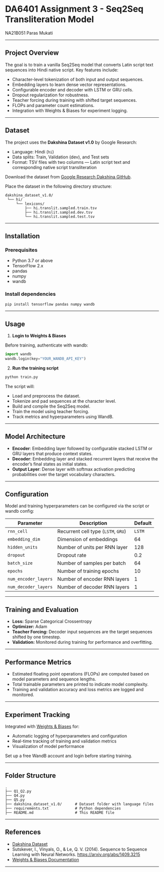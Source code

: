 # DA6401 Assignment 3 - Seq2Seq Transliteration Model
NA21B051
Paras Mukati

---
## Project Overview

The goal is to train a vanilla Seq2Seq model that converts Latin script text sequences into Hindi native script. Key features include:

- Character-level tokenization of both input and output sequences.
- Embedding layers to learn dense vector representations.
- Configurable encoder and decoder with LSTM or GRU cells.
- Dropout regularization for robustness.
- Teacher forcing during training with shifted target sequences.
- FLOPs and parameter count estimations.
- Integration with Weights & Biases for experiment logging.

---

## Dataset

The project uses the **Dakshina Dataset v1.0** by Google Research:

- Language: Hindi (`hi`)
- Data splits: Train, Validation (dev), and Test sets
- Format: TSV files with two columns — Latin script text and corresponding native script transliteration

Download the dataset from [Google Research Dakshina GitHub](https://github.com/google-research-dakshina).

Place the dataset in the following directory structure:

```
dakshina_dataset_v1.0/
 └── hi/
     └── lexicons/
         ├── hi.translit.sampled.train.tsv
         ├── hi.translit.sampled.dev.tsv
         └── hi.translit.sampled.test.tsv
```

---

## Installation

### Prerequisites

- Python 3.7 or above
- TensorFlow 2.x
- pandas
- numpy
- wandb

### Install dependencies

```bash
pip install tensorflow pandas numpy wandb
```

---

## Usage

1. **Login to Weights & Biases**

Before training, authenticate with wandb:

```python
import wandb
wandb.login(key="YOUR_WANDB_API_KEY")
```

2. **Run the training script**

```bash
python train.py
```

The script will:

- Load and preprocess the dataset.
- Tokenize and pad sequences at the character level.
- Build and compile the Seq2Seq model.
- Train the model using teacher forcing.
- Track metrics and hyperparameters using WandB.

---

## Model Architecture

- **Encoder**: Embedding layer followed by configurable stacked LSTM or GRU layers that produce context states.
- **Decoder**: Embedding layer and stacked recurrent layers that receive the encoder’s final states as initial states.
- **Output Layer**: Dense layer with softmax activation predicting probabilities over the target vocabulary characters.

---

## Configuration

Model and training hyperparameters can be configured via the script or wandb config:

| Parameter            | Description                           | Default |
|----------------------|-------------------------------------|---------|
| `rnn_cell`           | Recurrent cell type (`LSTM`, `GRU`) | `LSTM`  |
| `embedding_dim`      | Dimension of embeddings              | 64      |
| `hidden_units`       | Number of units per RNN layer        | 128     |
| `dropout`            | Dropout rate                        | 0.2     |
| `batch_size`         | Number of samples per batch          | 64      |
| `epochs`             | Number of training epochs            | 10      |
| `num_encoder_layers` | Number of encoder RNN layers         | 1       |
| `num_decoder_layers` | Number of decoder RNN layers         | 1       |

---

## Training and Evaluation

- **Loss:** Sparse Categorical Crossentropy  
- **Optimizer:** Adam  
- **Teacher Forcing:** Decoder input sequences are the target sequences shifted by one timestep.  
- **Validation:** Monitored during training for performance and overfitting.

---

## Performance Metrics

- Estimated floating point operations (FLOPs) are computed based on model parameters and sequence lengths.
- Total trainable parameters are printed to indicate model complexity.
- Training and validation accuracy and loss metrics are logged and monitored.

---

## Experiment Tracking

Integrated with [Weights & Biases](https://wandb.ai/) for:

- Automatic logging of hyperparameters and configuration
- Real-time tracking of training and validation metrics
- Visualization of model performance

Set up a free WandB account and login before starting training.

---

## Folder Structure

```
.
├── Q1_Q2.py         
├── Q4.py  
├── Q5.py             
├── dakshina_dataset_v1.0/      # Dataset folder with language files
├── requirements.txt            # Python dependencies
├── README.md                   # This README file
```

---

## References

- [Dakshina Dataset](https://github.com/google-research-dakshina)  
- Sutskever, I., Vinyals, O., & Le, Q. V. (2014). Sequence to Sequence Learning with Neural Networks. https://arxiv.org/abs/1409.3215  
- [Weights & Biases Documentation](https://wandb.ai/na21b051-indian-institute-of-technology-madras/DA_seq2seq_transliteration/reports/DA6401-Assignment-3--VmlldzoxMjg2Mzk2MQ?accessToken=n2jwxobfm9ubuk83jmbsgl4g0ye7qzc1anfux61kiceb4b0l3y7d1uqfvwuc9ip4)

---
